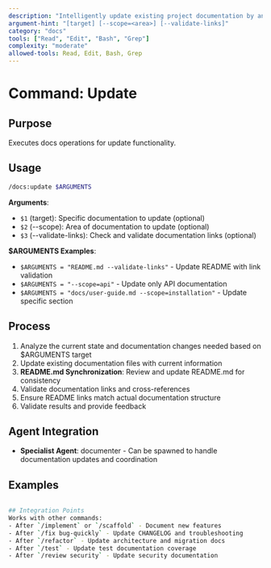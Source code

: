 ```yaml
---
description: "Intelligently update existing project documentation by analyzing changes and keeping content current"
argument-hint: "[target] [--scope=<area>] [--validate-links]"
category: "docs"
tools: ["Read", "Edit", "Bash", "Grep"]
complexity: "moderate"
allowed-tools: Read, Edit, Bash, Grep
---
```


# Command: Update

## Purpose

Executes docs operations for update functionality.

## Usage

```bash
/docs:update $ARGUMENTS
```

**Arguments**:

- `$1` (target): Specific documentation to update (optional)
- `$2` (--scope): Area of documentation to update (optional)
- `$3` (--validate-links): Check and validate documentation links (optional)

**$ARGUMENTS Examples**:

- `$ARGUMENTS = "README.md --validate-links"` - Update README with link validation
- `$ARGUMENTS = "--scope=api"` - Update only API documentation
- `$ARGUMENTS = "docs/user-guide.md --scope=installation"` - Update specific section

## Process

1. Analyze the current state and documentation changes needed based on $ARGUMENTS target
2. Update existing documentation files with current information
3. **README.md Synchronization**: Review and update README.md for consistency
4. Validate documentation links and cross-references
5. Ensure README links match actual documentation structure
6. Validate results and provide feedback

## Agent Integration

- **Specialist Agent**: documenter - Can be spawned to handle documentation updates and coordination

## Examples

```bash

## Integration Points
Works with other commands:
- After `/implement` or `/scaffold` - Document new features
- After `/fix bug-quickly` - Update CHANGELOG and troubleshooting
- After `/refactor` - Update architecture and migration docs
- After `/test` - Update test documentation coverage
- After `/review security` - Update security documentation
